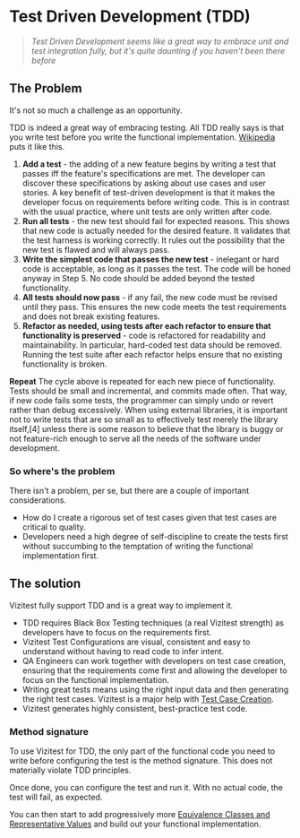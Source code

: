 # Test Driven Development (TDD)

>*Test Driven Development seems like a great way to embrace unit and test integration fully, but it's quite daunting if you haven't been there before*

## The Problem
It's not so much a challenge as an opportunity.

TDD is indeed a great way of embracing testing. All TDD really says is that you write test before you write the functional implementation. [Wikipedia](https://en.wikipedia.org/wiki/Test-driven_development) puts it like this.

1. **Add a test** - the adding of a new feature begins by writing a test that passes iff the feature's specifications are met. The developer can discover these specifications by asking about use cases and user stories. A key benefit of test-driven development is that it makes the developer focus on requirements before writing code. This is in contrast with the usual practice, where unit tests are only written after code.
2. **Run all tests** - the new test should fail for expected reasons. This shows that new code is actually needed for the desired feature. It validates that the test harness is working correctly. It rules out the possibility that the new test is flawed and will always pass.
3. **Write the simplest code that passes the new test** - inelegant or hard code is acceptable, as long as it passes the test. The code will be honed anyway in Step 5. No code should be added beyond the tested functionality.
4. **All tests should now pass** - if any fail, the new code must be revised until they pass. This ensures the new code meets the test requirements and does not break existing features.
5. **Refactor as needed, using tests after each refactor to ensure that functionality is preserved** - code is refactored for readability and maintainability. In particular, hard-coded test data should be removed. Running the test suite after each refactor helps ensure that no existing functionality is broken.

**Repeat**
The cycle above is repeated for each new piece of functionality. Tests should be small and incremental, and commits made often. That way, if new code fails some tests, the programmer can simply undo or revert rather than debug excessively. When using external libraries, it is important not to write tests that are so small as to effectively test merely the library itself,[4] unless there is some reason to believe that the library is buggy or not feature-rich enough to serve all the needs of the software under development.

### So where's the problem
There isn't a problem, per se, but there are a couple of important considerations.

- How do I create a rigorous set of test cases given that test cases are critical to quality.
- Developers need a high degree of self-discipline to create the tests first without succumbing to the temptation of writing the functional implementation first.
  
## The solution
Vizitest fully support TDD and is a great way to implement it.

- TDD requires Black Box Testing techniques (a real Vizitest strength) as developers have to focus on the requirements first.
- Vizitest Test Configurations are visual, consistent and easy to understand without having to read code to infer intent.
- QA Engineers can work together with developers on test case creation, ensuring that the requirements come first and allowing the  developer to focus on the functional implementation.
- Writing great tests means using the right input data and then generating the right test cases. Vizitest is a major help with [Test Case Creation](test-cases.md).
- Vizitest generates highly consistent, best-practice test code.

### Method signature
To use Vizitest for TDD, the only part of the functional code you need to write before configuring the test is the method signature. This does not materially violate TDD principles.

Once done, you can configure the test and run it. With no actual code, the test will fail, as expected. 

You can then start to add progressively more [Equivalence Classes and Representative Values](ec-r-value-settings.md) and build out your functional implementation.
